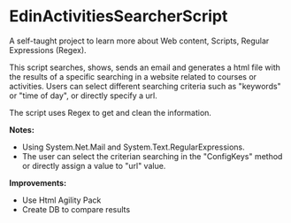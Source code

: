 # EdinActivitiesSearcherScript
A self-taught project to learn more about Web content, Scripts, Regular Expressions (Regex).

This script searches, shows, sends an email and generates a html file with the results of a specific searching in a website related to courses or activities. 
Users can select different searching criteria such as "keywords" or "time of day", or directly specify a url.

The script uses Regex to get and clean the information.

**Notes:**
 
- Using System.Net.Mail and System.Text.RegularExpressions.
- The user can select the criterian searching in the "ConfigKeys" method or directly assign a value to "url" value.

**Improvements:**

- Use Html Agility Pack
- Create DB to compare results
